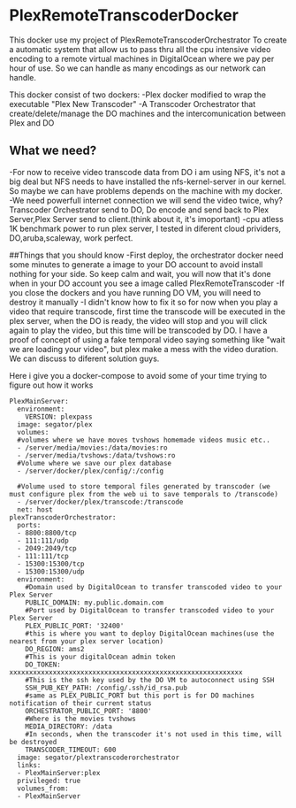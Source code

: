 # PlexRemoteTranscoderDocker

This docker use my project of PlexRemoteTranscoderOrchestrator
To create a automatic system that allow us to pass thru all the cpu intensive video encoding
to a remote virtual machines in DigitalOcean where we pay per hour of use.
So we can handle as many encodings as our network can handle.


This docker consist of two dockers:
-Plex docker modified to wrap the executable "Plex New Transcoder" 
-A Transcoder Orchestrator that create/delete/manage the DO machines and the intercomunication between Plex and DO


## What we need?
-For now to receive video transcode data from DO i am using NFS, it's not a big deal but NFS needs to have installed
 the nfs-kernel-server in our kernel. So maybe we can have problems depends on the machine with my docker.
-We need powerfull internet connection we will send the video twice, why?
 Transcoder Orchestrator send to DO, Do encode and send back to Plex Server,Plex Server send to client.(think about it, it's imoportant)
-cpu atless 1K benchmark power to run plex server, I tested in diferent cloud prividers, DO,aruba,scaleway, work perfect.


##Things that you should know
-First deploy, the orchestrator docker need some minutes to generate a image to your DO account to avoid install nothing for your side.
 So keep calm and wait, you will now that it's done when in your DO account you see a image called PlexRemoteTranscoder
-If you close the dockers and you have running DO VM, you will need to destroy it manually
-I didn't know how to fix it so for now when you play a video that require transcode, first time the transcode will be executed in the
 plex server, when the DO is ready, the video will stop and you will click again to play the video, but this time will be transcoded by DO.
 I have a proof of concept of using a fake temporal video saying something like "wait we are loading your video", 
 but plex make a mess with the video duration. We can discuss to diferent solution guys.
 
Here i give you a docker-compose to avoid some of your time trying to figure out how it works 

```
PlexMainServer:
  environment:
    VERSION: plexpass
  image: segator/plex
  volumes:
  #volumes where we have moves tvshows homemade videos music etc..
  - /server/media/movies:/data/movies:ro
  - /server/media/tvshows:/data/tvshows:ro
  #Volume where we save our plex database
  - /server/docker/plex/config/:/config
    
  #Volume used to store temporal files generated by transcoder (we must configure plex from the web ui to save temporals to /transcode)
  - /server/docker/plex/transcode:/transcode
  net: host
plexTranscoderOrchestrator:
  ports:
  - 8800:8800/tcp
  - 111:111/udp
  - 2049:2049/tcp
  - 111:111/tcp
  - 15300:15300/tcp
  - 15300:15300/udp
  environment:  
    #Domain used by DigitalOcean to transfer transcoded video to your Plex Server
    PUBLIC_DOMAIN: my.public.domain.com
    #Port used by DigitalOcean to transfer transcoded video to your Plex Server
    PLEX_PUBLIC_PORT: '32400'
    #this is where you want to deploy DigitalOcean machines(use the nearest from your plex server location)
    DO_REGION: ams2 
    #This is your digitalOcean admin token
    DO_TOKEN: xxxxxxxxxxxxxxxxxxxxxxxxxxxxxxxxxxxxxxxxxxxxxxxxxxxxxxxxxxx
    #This is the ssh key used by the DO VM to autoconnect using SSH 
    SSH_PUB_KEY_PATH: /config/.ssh/id_rsa.pub
    #same as PLEX_PUBLIC_PORT but this port is for DO machines notification of their current status
    ORCHESTRATOR_PUBLIC_PORT: '8800'
    #Where is the movies tvshows
    MEDIA_DIRECTORY: /data
    #In seconds, when the transcoder it's not used in this time, will be destroyed
    TRANSCODER_TIMEOUT: 600
  image: segator/plextranscoderorchestrator
  links:
  - PlexMainServer:plex
  privileged: true
  volumes_from:
  - PlexMainServer
```


